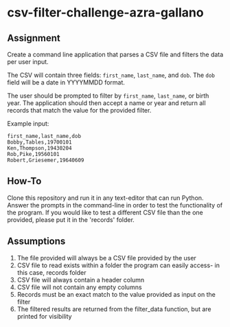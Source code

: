# csv-filter-challenge-azra-gallano

## Assignment
Create a command line application that parses a CSV file and filters the data per user input.

The CSV will contain three fields: `first_name`, `last_name`, and `dob`. The `dob` field will be a date in YYYYMMDD format.

The user should be prompted to filter by `first_name`, `last_name`, or birth year. The application should then accept a name or year and return all records that match the value for the provided filter. 

Example input:
```
first_name,last_name,dob
Bobby,Tables,19700101
Ken,Thompson,19430204
Rob,Pike,19560101
Robert,Griesemer,19640609
```
## How-To
Clone this repository and run it in any text-editor that can run Python. Answer the prompts in the command-line in order to test the functionality of the program. If you would like to test a different CSV file than the one provided, please put it in the 'records' folder. 

## Assumptions 
1. The file provided will always be a CSV file provided by the user
2. CSV file to read exists within a folder the program can easily access- in this case, records folder 
3. CSV file will always contain a header column 
4. CSV file will not contain any empty columns
5. Records must be an exact match to the value provided as input on the filter 
6. The filtered results are returned from the filter_data function, but are printed for visibility 
